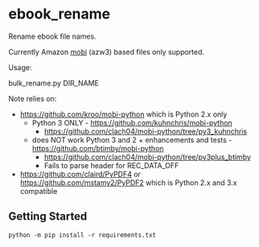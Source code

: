 # ebook_rename

Rename ebook file names.

Currently Amazon [mobi](https://wiki.mobileread.com/wiki/MOBI) (azw3) based files only supported.

Usage:

  bulk_rename.py DIR_NAME

Note relies on:
  * https://github.com/kroo/mobi-python which is Python 2.x only
      * Python 3 ONLY - https://github.com/kuhnchris/mobi-python
          * https://github.com/clach04/mobi-python/tree/py3_kuhnchris
      * does NOT work Python 3 and 2 + enhancements and tests - https://github.com/btimby/mobi-python
          * https://github.com/clach04/mobi-python/tree/py3plus_btimby
          * Fails to parse header for REC_DATA_OFF
  * https://github.com/claird/PyPDF4 or https://github.com/mstamy2/PyPDF2 which is Python 2.x and 3.x compatible

## Getting Started

    python -m pip install -r requirements.txt

